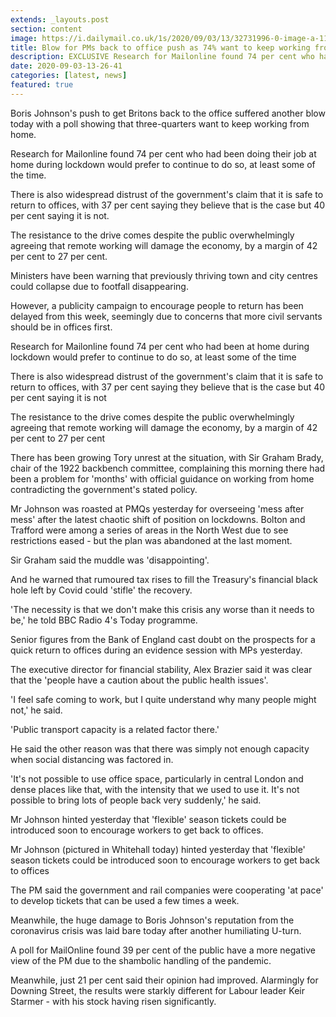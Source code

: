 ```yaml
---
extends: _layouts.post
section: content
image: https://i.dailymail.co.uk/1s/2020/09/03/13/32731996-0-image-a-11_1599135682894.jpg 
title: Blow for PMs back to office push as 74% want to keep working from home 
description: EXCLUSIVE Research for Mailonline found 74 per cent who had been doing their job at home during lockdown would prefer to continue to do so, at least some of the time. 
date: 2020-09-03-13-26-41 
categories: [latest, news] 
featured: true 
--- 
```

Boris Johnson's push to get Britons back to the office suffered another blow today with a poll showing that three-quarters want to keep working from home.

Research for Mailonline found 74 per cent who had been doing their job at home during lockdown would prefer to continue to do so, at least some of the time.

There is also widespread distrust of the government's claim that it is safe to return to offices, with 37 per cent saying they believe that is the case but 40 per cent saying it is not. 

The resistance to the drive comes despite the public overwhelmingly agreeing that remote working will damage the economy, by a margin of 42 per cent to 27 per cent. 

Ministers have been warning that previously thriving town and city centres could collapse due to footfall disappearing.

However, a publicity campaign to encourage people to return has been delayed from this week, seemingly due to concerns that more civil servants should be in offices first.

Research for Mailonline found 74 per cent who had been at home during lockdown would prefer to continue to do so, at least some of the time

There is also widespread distrust of the government's claim that it is safe to return to offices, with 37 per cent saying they believe that is the case but 40 per cent saying it is not

The resistance to the drive comes despite the public overwhelmingly agreeing that remote working will damage the economy, by a margin of 42 per cent to 27 per cent

There has been growing Tory unrest at the situation, with Sir Graham Brady, chair of the 1922 backbench committee, complaining this morning there had been a problem for 'months' with official guidance on working from home contradicting the government's stated policy. 

Mr Johnson was roasted at PMQs yesterday for overseeing 'mess after mess' after the latest chaotic shift of position on lockdowns. Bolton and Trafford were among a series of areas in the North West due to see restrictions eased - but the plan was abandoned at the last moment. 

Sir Graham said the muddle was 'disappointing'. 

And he warned that rumoured tax rises to fill the Treasury's financial black hole left by Covid could 'stifle' the recovery.

'The necessity is that we don't make this crisis any worse than it needs to be,' he told BBC Radio 4's Today programme. 

Senior figures from the Bank of England cast doubt on the prospects for a quick return to offices during an evidence session with MPs yesterday. 

The executive director for financial stability, Alex Brazier said it was clear that the 'people have a caution about the public health issues'.

'I feel safe coming to work, but I quite understand why many people might not,' he said. 

'Public transport capacity is a related factor there.'

He said the other reason was that there was simply not enough capacity when social distancing was factored in. 

'It's not possible to use office space, particularly in central London and dense places like that, with the intensity that we used to use it. It's not possible to bring lots of people back very suddenly,' he said. 

Mr Johnson hinted yesterday that 'flexible' season tickets could be introduced soon to encourage workers to get back to offices.

Mr Johnson (pictured in Whitehall today) hinted yesterday that 'flexible' season tickets could be introduced soon to encourage workers to get back to offices

The PM said the government and rail companies were cooperating 'at pace' to develop tickets that can be used a few times a week.

Meanwhile, the huge damage to Boris Johnson's reputation from the coronavirus crisis was laid bare today after another humiliating U-turn. 

A poll for MailOnline found 39 per cent of the public have a more negative view of the PM due to the shambolic handling of the pandemic.

Meanwhile, just 21 per cent said their opinion had improved. Alarmingly for Downing Street, the results were starkly different for Labour leader Keir Starmer - with his stock having risen significantly.

